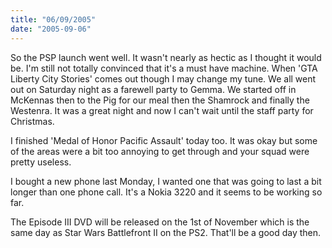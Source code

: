 ```yaml
---
title: "06/09/2005"
date: "2005-09-06"
---
```

So the PSP launch went well. It wasn't nearly as hectic as I thought it would be. I'm still not totally convinced that it's a must have machine. When 'GTA Liberty City Stories' comes out though I may change my tune. We all went out on Saturday night as a farewell party to Gemma. We started off in McKennas then to the Pig for our meal then the Shamrock and finally the Westenra. It was a great night and now I can't wait until the staff party for Christmas.

I finished 'Medal of Honor Pacific Assault' today too. It was okay but some of the areas were a bit too annoying to get through and your squad were pretty useless.

I bought a new phone last Monday, I wanted one that was going to last a bit longer than one phone call. It's a Nokia 3220 and it seems to be working so far.

The Episode III DVD will be released on the 1st of November which is the same day as Star Wars Battlefront II on the PS2. That'll be a good day then.